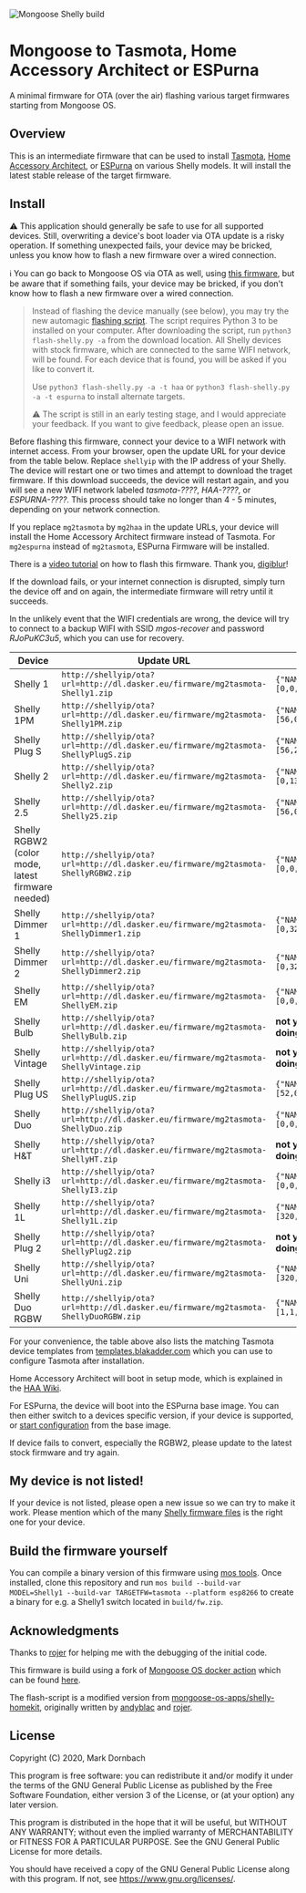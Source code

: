 ![Mongoose Shelly build](https://github.com/yaourdt/mgos-to-tasmota/workflows/Mongoose%20Shelly%20build/badge.svg)

# Mongoose to Tasmota, Home Accessory Architect or ESPurna

A minimal firmware for OTA (over the air) flashing various target firmwares
starting from Mongoose OS.

## Overview

This is an intermediate firmware that can be used to install [Tasmota](https://github.com/arendst/Tasmota),
[Home Accessory Architect](https://github.com/RavenSystem/haa), or [ESPurna](https://github.com/xoseperez/espurna)
on various Shelly models. It will install the latest stable release of the
target firmware.

## Install

⚠ This application should generally be safe to use for all supported
devices. Still, overwriting a device's boot loader via OTA update is a risky
operation. If something unexpected fails, your device may be bricked, unless you
know how to flash a new firmware over a wired connection.

ℹ You can go back to Mongoose OS via OTA as well, using [this firmware](https://github.com/yaourdt/tasmota-to-mgos),
but be aware that if something fails, your device may be bricked, if you don't
know how to flash a new firmware over a wired connection.

> Instead of flashing the device manually (see below), you may try the new automagic [flashing script](tools/flash-shelly.py). The script requires Python 3 to be installed on your computer. After downloading the script, run `python3 flash-shelly.py -a` from the download location. All Shelly devices with stock firmware, which are connected to the same WIFI network, will be found. For each device that is found, you will be asked if you like to convert it.
>
> Use `python3 flash-shelly.py -a -t haa` or `python3 flash-shelly.py -a -t espurna` to install alternate targets.
>
> ⚠ The script is still in an early testing stage, and I would appreciate your feedback. If you want to give feedback, please open an issue.

Before flashing this firmware, connect your device to a WIFI network with
internet access. From your browser, open the update URL for your device from the
table below. Replace `shellyip` with the IP address of your Shelly. The device
will restart one or two times and attempt to download the traget firmware. If
this download succeeds, the device will restart again, and you will see a new
WIFI network labeled _tasmota-????_, _HAA-????_, or _ESPURNA-????_.
This process should take no longer than 4 - 5 minutes, depending on your network
connection.

If you replace `mg2tasmota` by `mg2haa` in the update URLs, your device will
install the Home Accessory Architect firmware instead of Tasmota. For
`mg2espurna` instead of `mg2tasmota`, ESPurna Firmware will be installed.

There is a [video tutorial](https://youtu.be/_oRr8FZyyQ0) on how to flash this
firmware. Thank you, [digiblur](https://github.com/digiblur)!

If the download fails, or your internet connection is disrupted, simply turn the
device off and on again, the intermediate firmware will retry until it succeeds.

In the unlikely event that the WIFI credentials are wrong, the device will try
to connect to a backup WIFI with SSID _mgos-recover_ and password _RJoPuKC3u5_,
which you can use for recovery.

Device | Update URL | Tasmota Template
--- | --- | ---
Shelly 1        | `http://shellyip/ota?url=http://dl.dasker.eu/firmware/mg2tasmota-Shelly1.zip`       | `{"NAME":"Shelly 1","GPIO":[0,0,0,0,21,82,0,0,0,0,0,0,0],"FLAG":0,"BASE":46}`
Shelly 1PM      | `http://shellyip/ota?url=http://dl.dasker.eu/firmware/mg2tasmota-Shelly1PM.zip`     | `{"NAME":"Shelly 1PM","GPIO":[56,0,0,0,82,134,0,0,0,0,0,21,0],"FLAG":2,"BASE":18}`
Shelly Plug S   | `http://shellyip/ota?url=http://dl.dasker.eu/firmware/mg2tasmota-ShellyPlugS.zip`   | `{"NAME":"Shelly Plug S","GPIO":[56,255,158,255,255,134,0,0,131,17,132,21,255],"FLAG":2,"BASE":45}`
Shelly 2        | `http://shellyip/ota?url=http://dl.dasker.eu/firmware/mg2tasmota-Shelly2.zip`       | `{"NAME":"Shelly 2","GPIO":[0,135,0,136,21,22,0,0,9,0,10,137,0],"FLAG":0,"BASE":47}`
Shelly 2.5      | `http://shellyip/ota?url=http://dl.dasker.eu/firmware/mg2tasmota-Shelly25.zip`      | `{"NAME":"Shelly 2.5","GPIO":[56,0,17,0,21,83,0,0,6,82,5,22,156],"FLAG":2,"BASE":18}`
Shelly RGBW2 (color mode, latest firmware needed) | `http://shellyip/ota?url=http://dl.dasker.eu/firmware/mg2tasmota-ShellyRGBW2.zip`   | `{"NAME":"Shelly RGBW2","GPIO":[0,0,52,0,40,255,0,0,37,17,39,38,0],"FLAG":0,"BASE":18}`
Shelly Dimmer 1 | `http://shellyip/ota?url=http://dl.dasker.eu/firmware/mg2tasmota-ShellyDimmer1.zip` | `{"NAME":"Shelly Dimmer 1","GPIO":[0,3200,0,3232,5568,5600,0,0,192,0,193,288,0,4736],"FLAG":0,"BASE":18}`
Shelly Dimmer 2 | `http://shellyip/ota?url=http://dl.dasker.eu/firmware/mg2tasmota-ShellyDimmer2.zip` | `{"NAME":"Shelly Dimmer 2","GPIO":[0,3200,0,3232,5568,5600,0,0,193,0,192,0,320,4736],"FLAG":0,"BASE":18}`
Shelly EM       | `http://shellyip/ota?url=http://dl.dasker.eu/firmware/mg2tasmota-ShellyEM.zip`      | `{"NAME":"Shelly EM","GPIO":[0,0,0,0,0,0,0,0,6,156,5,21,0],"FLAG":15,"BASE":18}`
Shelly Bulb     | `http://shellyip/ota?url=http://dl.dasker.eu/firmware/mg2tasmota-ShellyBulb.zip`    | **not yet available, only flash if you a perfectly certain about what you are doing**
Shelly Vintage  | `http://shellyip/ota?url=http://dl.dasker.eu/firmware/mg2tasmota-ShellyVintage.zip` | **not yet available, only flash if you a perfectly certain about what you are doing**
Shelly Plug US  | `http://shellyip/ota?url=http://dl.dasker.eu/firmware/mg2tasmota-ShellyPlugUS.zip`  | `{"NAME":"Shelly Plug US","GPIO":[52,0,57,0,21,134,0,0,131,17,132,157,0],"FLAG":0,"BASE":45}`
Shelly Duo      | `http://shellyip/ota?url=http://dl.dasker.eu/firmware/mg2tasmota-ShellyDuo.zip`     | `{"NAME":"Shelly Duo","GPIO":[0,0,0,0,38,37,0,0,0,0,0,0,0],"FLAG":0,"BASE":18}`
Shelly H&T      | `http://shellyip/ota?url=http://dl.dasker.eu/firmware/mg2tasmota-ShellyHT.zip`      | **not yet available, only flash if you a perfectly certain about what you are doing**
Shelly i3       | `http://shellyip/ota?url=http://dl.dasker.eu/firmware/mg2tasmota-ShellyI3.zip`      | `{"NAME":"Shelly i3","GPIO":[0,0,0,0,0,0,0,0,83,84,82,0,0],"FLAG":2,"BASE":18}`
Shelly 1L       | `http://shellyip/ota?url=http://dl.dasker.eu/firmware/mg2tasmota-Shelly1L.zip`      | `{"NAME":"Shelly 1L","GPIO":[320,0,0,0,192,224,0,0,0,0,193,0,0,4736],"FLAG":0,"BASE":18}`
Shelly Plug 2   | `http://shellyip/ota?url=http://dl.dasker.eu/firmware/mg2tasmota-ShellyPlug2.zip`   | **not yet available, only flash if you a perfectly certain about what you are doing**
Shelly Uni      | `http://shellyip/ota?url=http://dl.dasker.eu/firmware/mg2tasmota-ShellyUni.zip`     | `{"NAME":"Shelly Uni","GPIO":[320,0,0,0,225,0,0,0,192,193,0,224,0,4864],"FLAG":0,"BASE":18}`
Shelly Duo RGBW | `http://shellyip/ota?url=http://dl.dasker.eu/firmware/mg2tasmota-ShellyDuoRGBW.zip` | `{"NAME":"Shelly Duo RGBW","GPIO":[1,1,1,1,0,419,1,1,417,416,418,1,1,1],"FLAG":0,"BASE":18}`

For your convenience, the table above also lists the matching Tasmota device
templates from [templates.blakadder.com](https://templates.blakadder.com) which
you can use to configure Tasmota after installation.

Home Accessory Architect will boot in setup mode, which is explained in the
[HAA Wiki](https://github.com/RavenSystem/esp-homekit-devices/wiki/Setup-Mode).

For ESPurna, the device will boot into the ESPurna base image. You can then
either switch to a devices specific version, if your device is supported, or
[start configuration](https://github.com/xoseperez/espurna/wiki/Configuration)
from the base image.

If device fails to convert, especially the RGBW2, please update to the latest
stock firmware and try again.

## My device is not listed!

If your device is not listed, please open a new issue so we can try to make it
work. Please mention which of the many [Shelly firmware files](https://api.shelly.cloud/files/firmware)
is the right one for your device.

## Build the firmware yourself

You can compile a binary version of this firmware using [mos tools](https://mongoose-os.com/docs/mongoose-os/quickstart/setup.md#1-download-and-install-mos-tool). Once installed, clone this repository and run
`mos build --build-var MODEL=Shelly1 --build-var TARGETFW=tasmota --platform esp8266`
to create a binary for e.g. a Shelly1 switch located in `build/fw.zip`.

## Acknowledgments
Thanks to [rojer](https://github.com/rojer) for helping me with the debugging of
the initial code.

This firmware is build using a fork of [Mongoose OS docker action](https://github.com/dea82/mongoose-os-action)
which can be found [here](https://github.com/yaourdt/mongoose-os-action).

The flash-script is a modified version from [mongoose-os-apps/shelly-homekit](https://github.com/mongoose-os-apps/shelly-homekit),
originally written by [andyblac](https://github.com/andyblac) and [rojer](https://github.com/rojer).

## License

Copyright (C) 2020, Mark Dornbach

This program is free software: you can redistribute it and/or modify
it under the terms of the GNU General Public License as published by
the Free Software Foundation, either version 3 of the License, or
(at your option) any later version.

This program is distributed in the hope that it will be useful,
but WITHOUT ANY WARRANTY; without even the implied warranty of
MERCHANTABILITY or FITNESS FOR A PARTICULAR PURPOSE.  See the
GNU General Public License for more details.

You should have received a copy of the GNU General Public License
along with this program. If not, see https://www.gnu.org/licenses/.
